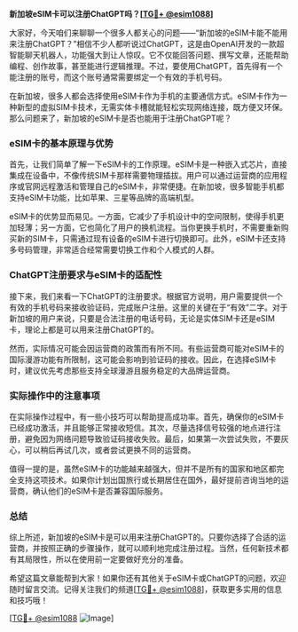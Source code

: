 **新加坡eSIM卡可以注册ChatGPT吗？[[TG💪+ @esim1088](https://t.me/s/esim1088)]**

大家好，今天咱们来聊聊一个很多人都关心的问题——“新加坡的eSIM卡能不能用来注册ChatGPT？”相信不少人都听说过ChatGPT，这是由OpenAI开发的一款超智能聊天机器人，功能强大到让人惊叹。它不仅能回答问题、撰写文章，还能帮助编程、创作故事，甚至能进行逻辑推理。不过，要使用ChatGPT，首先得有一个能注册的账号，而这个账号通常需要绑定一个有效的手机号码。

在新加坡，很多人都会选择使用eSIM卡作为手机的主要通信方式。eSIM卡作为一种新型的虚拟SIM卡技术，无需实体卡槽就能轻松实现网络连接，既方便又环保。那么问题来了，新加坡的eSIM卡是否也能用于注册ChatGPT呢？

### eSIM卡的基本原理与优势

首先，让我们简单了解一下eSIM卡的工作原理。eSIM卡是一种嵌入式芯片，直接集成在设备中，不像传统SIM卡那样需要物理插拔。用户可以通过运营商的应用程序或官网远程激活和管理自己的eSIM卡，非常便捷。在新加坡，很多智能手机都支持eSIM卡功能，比如苹果、三星等品牌的高端机型。

eSIM卡的优势显而易见。一方面，它减少了手机设计中的空间限制，使得手机更加轻薄；另一方面，它也简化了用户的换机流程。当你更换手机时，不需要重新购买新的SIM卡，只需通过现有设备的eSIM卡进行切换即可。此外，eSIM卡还支持多号码管理，非常适合经常需要切换工作和个人模式的人群。

### ChatGPT注册要求与eSIM卡的适配性

接下来，我们来看一下ChatGPT的注册要求。根据官方说明，用户需要提供一个有效的手机号码来接收验证码，完成账户注册。这里的关键在于“有效”二字。对于新加坡的用户来说，只要是合法注册的电话号码，无论是实体SIM卡还是eSIM卡，理论上都是可以用来注册ChatGPT的。

然而，实际情况可能会因运营商的政策而有所不同。有些运营商可能对eSIM卡的国际漫游功能有所限制，这可能会影响到验证码的接收。因此，在选择eSIM卡时，建议优先考虑那些支持全球漫游且服务稳定的大品牌运营商。

### 实际操作中的注意事项

在实际操作过程中，有一些小技巧可以帮助提高成功率。首先，确保你的eSIM卡已经成功激活，并且能够正常接收短信。其次，尽量选择信号较强的地点进行注册，避免因为网络问题导致验证码接收失败。最后，如果第一次尝试失败，不要灰心，可以稍后再试几次，或者尝试更换不同的运营商。

值得一提的是，虽然eSIM卡的功能越来越强大，但并不是所有的国家和地区都完全支持这项技术。如果你计划出国旅行或长期居住在国外，最好提前咨询当地的运营商，确认他们的eSIM卡是否兼容国际服务。

### 总结

综上所述，新加坡的eSIM卡是可以用来注册ChatGPT的。只要你选择了合适的运营商，并按照正确的步骤操作，就可以顺利地完成注册过程。当然，任何新技术都有其局限性，所以在使用前一定要做好充分的准备。

希望这篇文章能帮到大家！如果你还有其他关于eSIM卡或ChatGPT的问题，欢迎随时留言交流。记得关注我们的频道[[TG💪+ @esim1088](https://t.me/s/esim1088)]，获取更多实用的信息和技巧哦！

[[TG💪+ @esim1088](https://t.me/s/esim1088) ![Image](https://i.postimg.cc/4NQfJmqS/Snipaste-2025-05-13-00-14-12.png)]